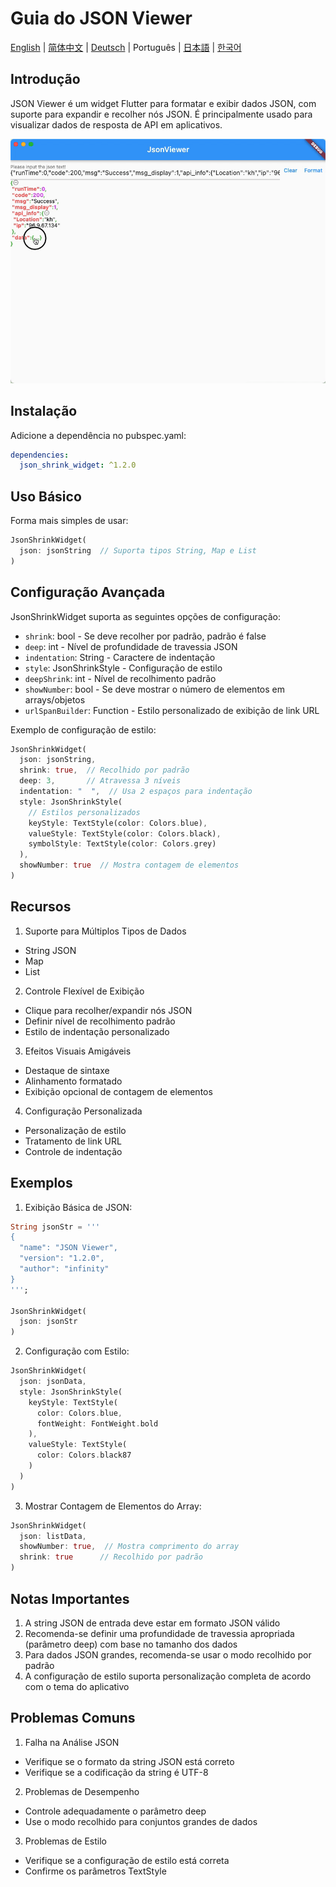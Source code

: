 # Guia do JSON Viewer

[English](guide_en.md) | [简体中文](guide_cn.md) | [Deutsch](guide_de.md) | Português | [日本語](guide_jp.md) | [한국어](guide_kr.md)

## Introdução

JSON Viewer é um widget Flutter para formatar e exibir dados JSON, com suporte para expandir e recolher nós JSON. É principalmente usado para visualizar dados de resposta de API em aplicativos.

![Demo](json_shrink_widget/pics/show.gif)

## Instalação

Adicione a dependência no pubspec.yaml:

```yaml
dependencies:
  json_shrink_widget: ^1.2.0
```

## Uso Básico

Forma mais simples de usar:

```dart
JsonShrinkWidget(
  json: jsonString  // Suporta tipos String, Map e List
)
```

## Configuração Avançada

JsonShrinkWidget suporta as seguintes opções de configuração:

- `shrink`: bool - Se deve recolher por padrão, padrão é false
- `deep`: int - Nível de profundidade de travessia JSON
- `indentation`: String - Caractere de indentação
- `style`: JsonShrinkStyle - Configuração de estilo
- `deepShrink`: int - Nível de recolhimento padrão
- `showNumber`: bool - Se deve mostrar o número de elementos em arrays/objetos
- `urlSpanBuilder`: Function - Estilo personalizado de exibição de link URL

Exemplo de configuração de estilo:

```dart
JsonShrinkWidget(
  json: jsonString,
  shrink: true,  // Recolhido por padrão
  deep: 3,       // Atravessa 3 níveis
  indentation: "  ",  // Usa 2 espaços para indentação
  style: JsonShrinkStyle(
    // Estilos personalizados
    keyStyle: TextStyle(color: Colors.blue),
    valueStyle: TextStyle(color: Colors.black),
    symbolStyle: TextStyle(color: Colors.grey)
  ),
  showNumber: true  // Mostra contagem de elementos
)
```

## Recursos

1. Suporte para Múltiplos Tipos de Dados
- String JSON
- Map
- List

2. Controle Flexível de Exibição
- Clique para recolher/expandir nós JSON
- Definir nível de recolhimento padrão
- Estilo de indentação personalizado

3. Efeitos Visuais Amigáveis
- Destaque de sintaxe
- Alinhamento formatado
- Exibição opcional de contagem de elementos

4. Configuração Personalizada
- Personalização de estilo
- Tratamento de link URL
- Controle de indentação

## Exemplos

1. Exibição Básica de JSON:

```dart
String jsonStr = '''
{
  "name": "JSON Viewer",
  "version": "1.2.0",
  "author": "infinity"
}
''';

JsonShrinkWidget(
  json: jsonStr
)
```

2. Configuração com Estilo:

```dart
JsonShrinkWidget(
  json: jsonData,
  style: JsonShrinkStyle(
    keyStyle: TextStyle(
      color: Colors.blue,
      fontWeight: FontWeight.bold
    ),
    valueStyle: TextStyle(
      color: Colors.black87
    )
  )
)
```

3. Mostrar Contagem de Elementos do Array:

```dart
JsonShrinkWidget(
  json: listData,
  showNumber: true,  // Mostra comprimento do array
  shrink: true      // Recolhido por padrão
)
```

## Notas Importantes

1. A string JSON de entrada deve estar em formato JSON válido
2. Recomenda-se definir uma profundidade de travessia apropriada (parâmetro deep) com base no tamanho dos dados
3. Para dados JSON grandes, recomenda-se usar o modo recolhido por padrão
4. A configuração de estilo suporta personalização completa de acordo com o tema do aplicativo

## Problemas Comuns

1. Falha na Análise JSON
- Verifique se o formato da string JSON está correto
- Verifique se a codificação da string é UTF-8

2. Problemas de Desempenho
- Controle adequadamente o parâmetro deep
- Use o modo recolhido para conjuntos grandes de dados

3. Problemas de Estilo
- Verifique se a configuração de estilo está correta
- Confirme os parâmetros TextStyle 